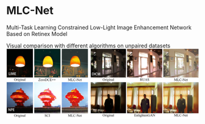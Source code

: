 # MLC-Net
Multi-Task Learning Constrained Low-Light Image Enhancement Network Based on Retinex Model

Visual comparison with different algorithms on unpaired datasets
![image](https://github.com/hywang-buct/MLC-Net/blob/main/unsupervised%20.jpg)

